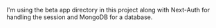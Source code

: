 I'm using the beta app directory in this project along with Next-Auth for handling the session and MongoDB for a database.
